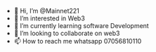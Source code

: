 - 👋 Hi, I’m @Mainnet221
- 👀 I’m interested in Web3
- 🌱 I’m currently learning software Development
- 💞️ I’m looking to collaborate on web3
- 📫 How to reach me whatsapp 07056810110


<!---
Mainnet221/Mainnet221 is a ✨ special ✨ repository because its `README.md` (this file) appears on your GitHub profile.
You can click the Preview link to take a look at your changes.
--->
